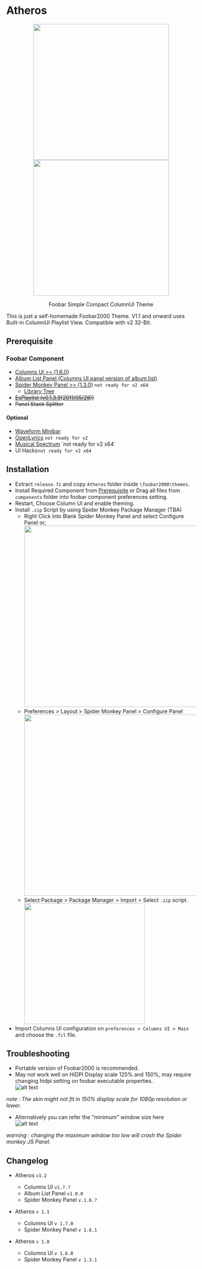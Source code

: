 # Atheros  

<p align="center">
<img src="https://user-images.githubusercontent.com/29189359/173229414-33e5bf10-d047-43c5-afa6-99d2b681f0b5.png" width="360">
<img src="https://user-images.githubusercontent.com/29189359/173229700-826c8d8a-9f00-4e71-9963-e3f7c064e9a3.png" width="360">
</p>

<p align=center> Foobar Simple Compact ColumnUI Theme </p>

This is just a self-homemade Foobar2000 Theme.
V1.1 and onward uses Built-in ColumnUI Playlist View.
Compatible with v2 32-Bit.

## Prerequisite

### Foobar Component  

- [Columns UI >= (1.6.0)](https://github.com/reupen/columns_ui "foo_ui_columns")
- [Album List Panel (Columns UI panel version of album list)](https://github.com/reupen/album_list_panel "foo_uie_albumlist")
- [Spider Monkey Panel >= (1.3.0)](https://github.com/TheQwertiest/foo_spider_monkey_panel "foo_spider_monkey_panel") `not ready for v2 x64`
  - [Library Tree](https://github.com/Wil-B/Library-Tree)
- ~~[EsPlaylist (v0.1.3.9(2011/05/28))](http://foo2k.chottu.net/ "outdated")~~
- ~~Panel Stack Splitter~~

#### Optional

- [Waveform Minibar](https://wiki.hydrogenaud.io/index.php?title=Foobar2000:Components/Waveform_Minibar_(mod)_(foo_wave_minibar_mod) "foo_wave_minibar_mod")
- [OpenLyrics](https://github.com/jacquesh/foo_openlyrics) `not ready for v2`
- [Musical Spectrum](https://wiki.hydrogenaud.io/index.php?title=Foobar2000:Components/Musical_Spectrum_(foo_musical_spectrum)) `not ready for v2 x64`
- UI Hacks`not ready for v2 x64`

## Installation  

- Extract ``release.7z`` and copy ``Atheros`` folder inside ``\foobar2000\themes``.
- Install Required Component from [Prerequisite](https://github.com/koushiroue/atheros#prerequisite) or Drag all files from ``components`` folder into foobar component preferences setting.
- Restart, Choose Column UI and enable theming.  
- Install `.zip` Script by using Spider Monkey Package Manager (TBA)
  - Right Click into Blank Spider Monkey Panel and select Configure Panel or;
    <img src="../main/etc/script.png" width="480">
  - Preferences > Layout > Spider Monkey Panel > Configure Panel  
    <img src="../main/etc/SMP.png" width="480">  
  - Select Package > Package Manager > Import > Select `.zip` script.
    <img src="../main/etc/SMP-packman.png" width="320">
- Import Columns UI configuration on ``preferences > Columns UI > Main`` and choose the ``.fcl`` file.  

## Troubleshooting

- Portable version of Foobar2000 is recommended.
- May not work well on HiDPI Display scale 125% and 150%, may require changing hidpi setting on foobar executable properties.  
![alt text](../main/etc/hidpi.png "Foobar.exe Properties > Compatibility > Change HiDPI Settings")  

*note : The skin might not fit in 150% display scale for 1080p resolution or lower.*  

- Alternatively you can refer the "minimum" window size here  
![alt text](../main/etc/window.png "Preference > Display > Main Window (UI Hacks)")

*warning : changing the maximum window too low will crash the Spider monkey JS Panel.*

## Changelog

- Atheros `v1.2`
  - Columns UI `v1.?.?`
  - Album List Panel `v1.0.0`
  - Spider Monkey Panel `v.1.6.?`

- Atheros `v 1.1`
  - Columns UI `v 1.7.0`  
  - Spider Monkey Panel `v 1.6.1`  

- Atheros `v 1.0`  
  - Columns UI `v 1.6.0`
  - Spider Monkey Panel `v 1.3.1`
